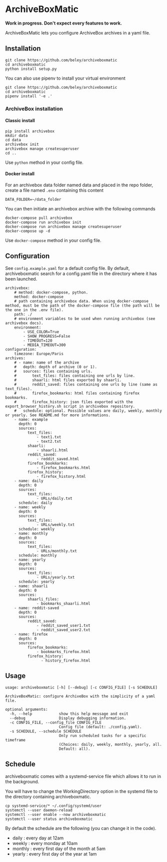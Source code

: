 # ArchiveBoxMatic

**Work in progress. Don't expect every features to work.**

ArchiveBoxMatic lets you configure ArchiveBox archives in a yaml file.

## Installation

```
git clone https://github.com/beley/archiveboxmatic
cd archiveboxmatic
python install setup.py
```

You can also use pipenv to install your virtual environment

```
git clone https://github.com/beley/archiveboxmatic
cd archiveboxmatic
pipenv install '-e .'
```

### ArchiveBox installation

#### Classic install

```
pip install archivebox
mkdir data
cd data
archivebox init
archivebox manage createsuperuser
cd ..
```

Use `python` method in your config file.

#### Docker install

For an archivebox data folder named data and placed in the repo folder, create a file named `.env` containing this content
```
DATA_FOLDER=~/data_folder
```

You can then initiate an archivebox archive with the following commands

```
docker-compose pull archivebox
docker-compose run archivebox init
docker-compose run archivebox manage createsuperuser
docker-compose up -d
```

Use `docker-compose` method in your config file.

## Configuration

See `config.example.yaml` for a default config file. By default, archiveboxmatic search for a config.yaml file in the directory where it has been launched.

```
archivebox:
    # method: docker-compose, python.
    method: docker-compose
    # path containing archivebox data. When using docker-compose method, must be the path of the docker-compose file (the path will be the one in the .env file).
    path: ./
    # environment variables to be used when running archivebox (see archivebox docs).
    environment:
        - USE_COLOR=True
        - SHOW_PROGRESS=False
        - TIMEOUT=120
        - MEDIA_TIMEOUT=300
configuration:
    timezone: Europe/Paris
archives:
    # - name: name of the archive
    #   depth: depth of archive (0 or 1).
    #   sources: files containing urls.
    #       text_files: files containing one urls by line.
    #       shaarli: html files exported by shaarli.
    #       reddit_saved: files containing one urls by line (same as text_files).
    #       firefox_bookmarks: html files containing firefox bookmarks.
    #       firefox_history: json files exported with the export_browser_history.sh script in archivebox repository.
    #   schedule: optional. Possible values are daily, weekly, monthly or yearly. See README.md for more informations.
    - name: example
      depth: 0
      sources:
          text_files:
              - text1.txt
              - text2.txt
          shaarli:
              - shaarli.html
          reddit_saved:
              - reddit_saved.html
          firefox_bookmarks:
              - firefox_bookmarks.html
          firefox_history:
              - firefox_history.html
    - name: daily
      depth: 0
      sources:
          text_files:
              - URLs/daily.txt
      schedule: daily
    - name: weekly
      depth: 0
      sources:
          text_files:
              - URLs/weekly.txt
      schedule: weekly
    - name: monthly
      depth: 0
      sources:
          text_files:
              - URLs/monthly.txt
      schedule: monthly
    - name: yearly
      depth: 0
      sources:
          text_files:
              - URLs/yearly.txt
      schedule: yearly
    - name: shaarli
      depth: 0
      sources:
          shaarli_files:
              - bookmarks_shaarli.html
    - name: reddit-saved
      depth: 0
      sources:
          reddit_saved:
              - reddit_saved_user1.txt
              - reddit_saved_user2.txt
    - name: firefox
      depth: 0
      sources:
          firefox_bookmarks:
              - bookmarks_firefox.html
          firefox_history:
                - history_firefox.html
```

## Usage

```
usage: archiveboxmatic [-h] [--debug] [-c CONFIG_FILE] [-s SCHEDULE]

ArchiveBoxMatic: configure ArchiveBox with the simplicity of a yaml file.

optional arguments:
  -h, --help            show this help message and exit
  --debug               Display debugging information.
  -c CONFIG_FILE, --config_file CONFIG_FILE
                        Config file (default: ./config.yaml).
  -s SCHEDULE, --schedule SCHEDULE
                        Only run scheduled tasks for a specific timeframe
                        (Choices: daily, weekly, monthly, yearly, all.
                        Default: all).
```

## Schedule

archiveboxmatic comes with a systemd-service file which allows it to run in the background.

You will have to change the WorkingDirectory option in the systemd file to the directory containing archiveboxmatic.

```
cp systemd-service/* ~/.config/systemd/user
systemctl --user daemon-reload
systemctl --user enable --now archiveboxmatic
systemctl --user status archiveboxmatic
```

By default the schedule are the following (you can change it in the code).

- daily : every day at 12am
- weekly : every monday at 10am
- monthly : every first day of the month at 5am
- yearly : every first day of the year at 1am
